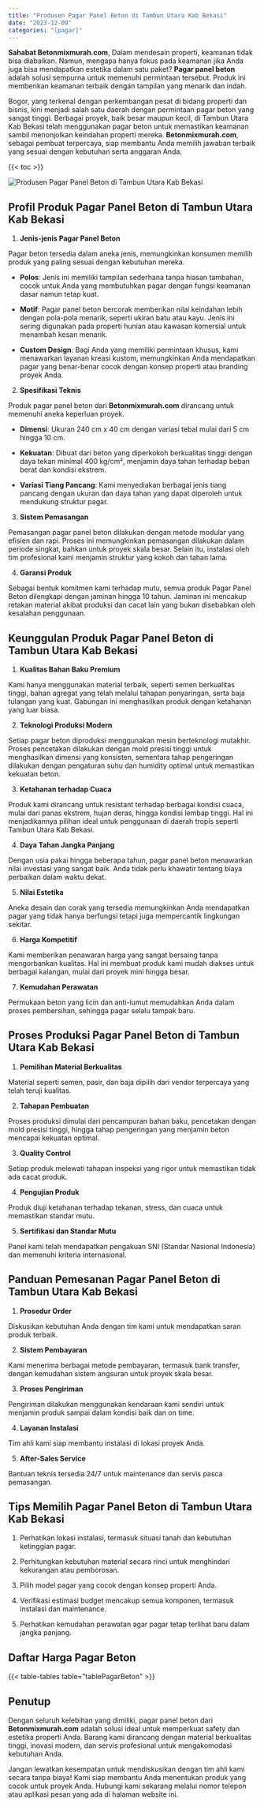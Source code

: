 ```yaml
---
title: "Produsen Pagar Panel Beton di Tambun Utara Kab Bekasi"
date: "2023-12-09"
categories: "[pagar]"
---
```


**Sahabat Betonmixmurah.com**, Dalam mendesain properti, keamanan tidak bisa diabaikan. Namun, mengapa hanya fokus pada keamanan jika Anda juga bisa mendapatkan estetika dalam satu paket? **Pagar panel beton** adalah solusi sempurna untuk memenuhi permintaan tersebut. Produk ini memberikan keamanan terbaik dengan tampilan yang menarik dan indah.  

Bogor, yang terkenal dengan perkembangan pesat di bidang properti dan bisnis, kini menjadi salah satu daerah dengan permintaan pagar beton yang sangat tinggi. Berbagai proyek, baik besar maupun kecil, di Tambun Utara Kab Bekasi telah menggunakan pagar beton untuk memastikan keamanan sambil menonjolkan keindahan properti mereka. **Betonmixmurah.com**, sebagai pembuat terpercaya, siap membantu Anda memilih jawaban terbaik yang sesuai dengan kebutuhan serta anggaran Anda.

{{< toc >}}

![Produsen Pagar Panel Beton di Tambun Utara Kab Bekasi](/images/pagar/pagar-beton-15.jpg)

## Profil Produk Pagar Panel Beton di Tambun Utara Kab Bekasi

1. **Jenis-jenis Pagar Panel Beton**  

Pagar beton tersedia dalam aneka jenis, memungkinkan konsumen memilih produk yang paling sesuai dengan kebutuhan mereka.  

- **Polos**: Jenis ini memiliki tampilan sederhana tanpa hiasan tambahan, cocok untuk Anda yang membutuhkan pagar dengan fungsi keamanan dasar namun tetap kuat.  

- **Motif**: Pagar panel beton bercorak memberikan nilai keindahan lebih dengan pola-pola menarik, seperti ukiran batu atau kayu. Jenis ini sering digunakan pada properti hunian atau kawasan komersial untuk menambah kesan menarik.  

- **Custom Design**: Bagi Anda yang memiliki permintaan khusus, kami menawarkan layanan kreasi kustom, memungkinkan Anda mendapatkan pagar yang benar-benar cocok dengan konsep properti atau branding proyek Anda.  

2. **Spesifikasi Teknis**  

Produk pagar panel beton dari **Betonmixmurah.com** dirancang untuk memenuhi aneka keperluan proyek.  

- **Dimensi**: Ukuran 240 cm x 40 cm dengan variasi tebal mulai dari 5 cm hingga 10 cm.  

- **Kekuatan**: Dibuat dari beton yang diperkokoh berkualitas tinggi dengan daya tekan minimal 400 kg/cm², menjamin daya tahan terhadap beban berat dan kondisi ekstrem.  

- **Variasi Tiang Pancang**: Kami menyediakan berbagai jenis tiang pancang dengan ukuran dan daya tahan yang dapat diperoleh untuk mendukung struktur pagar.  

3. **Sistem Pemasangan**  

Pemasangan pagar panel beton dilakukan dengan metode modular yang efisien dan rapi. Proses ini memungkinkan pemasangan dilakukan dalam periode singkat, bahkan untuk proyek skala besar. Selain itu, instalasi oleh tim profesional kami menjamin struktur yang kokoh dan tahan lama.  

4. **Garansi Produk**  

Sebagai bentuk komitmen kami terhadap mutu, semua produk Pagar Panel Beton dilengkapi dengan jaminan hingga 10 tahun. Jaminan ini mencakup retakan material akibat produksi dan cacat lain yang bukan disebabkan oleh kesalahan penggunaan.

## Keunggulan Produk Pagar Panel Beton di Tambun Utara Kab Bekasi 

1. **Kualitas Bahan Baku Premium**  

Kami hanya menggunakan material terbaik, seperti semen berkualitas tinggi, bahan agregat yang telah melalui tahapan penyaringan, serta baja tulangan yang kuat. Gabungan ini menghasilkan produk dengan ketahanan yang luar biasa.  

2. **Teknologi Produksi Modern**  

Setiap pagar beton diproduksi menggunakan mesin berteknologi mutakhir. Proses pencetakan dilakukan dengan mold presisi tinggi untuk menghasilkan dimensi yang konsisten, sementara tahap pengeringan dilakukan dengan pengaturan suhu dan humidity optimal untuk memastikan kekuatan beton.  

3. **Ketahanan terhadap Cuaca**  

Produk kami dirancang untuk resistant terhadap berbagai kondisi cuaca, mulai dari panas ekstrem, hujan deras, hingga kondisi lembap tinggi. Hal ini menjadikannya pilihan ideal untuk penggunaan di daerah tropis seperti Tambun Utara Kab Bekasi.  

4. **Daya Tahan Jangka Panjang**  

Dengan usia pakai hingga beberapa tahun, pagar panel beton menawarkan nilai investasi yang sangat baik. Anda tidak perlu khawatir tentang biaya perbaikan dalam waktu dekat.  

5. **Nilai Estetika**  

Aneka desain dan corak yang tersedia memungkinkan Anda mendapatkan pagar yang tidak hanya berfungsi tetapi juga mempercantik lingkungan sekitar.  

6. **Harga Kompetitif**  

Kami memberikan penawaran harga yang sangat bersaing tanpa mengorbankan kualitas. Hal ini membuat produk kami mudah diakses untuk berbagai kalangan, mulai dari proyek mini hingga besar.  

7. **Kemudahan Perawatan**  

Permukaan beton yang licin dan anti-lumut memudahkan Anda dalam proses pembersihan, sehingga pagar selalu tampak baru.

## Proses Produksi Pagar Panel Beton di Tambun Utara Kab Bekasi

1. **Pemilihan Material Berkualitas**  

Material seperti semen, pasir, dan baja dipilih dari vendor terpercaya yang telah teruji kualitas.

2. **Tahapan Pembuatan**  

Proses produksi dimulai dari pencampuran bahan baku, pencetakan dengan mold presisi tinggi, hingga tahap pengeringan yang menjamin beton mencapai kekuatan optimal.

3. **Quality Control**  

Setiap produk melewati tahapan inspeksi yang rigor untuk memastikan tidak ada cacat produk.

4. **Pengujian Produk**  

Produk diuji ketahanan terhadap tekanan, stress, dan cuaca untuk memastikan standar mutu.

5. **Sertifikasi dan Standar Mutu**  

Panel kami telah mendapatkan pengakuan SNI (Standar Nasional Indonesia) dan memenuhi kriteria internasional.

## Panduan Pemesanan Pagar Panel Beton di Tambun Utara Kab Bekasi

1. **Prosedur Order**  

Diskusikan kebutuhan Anda dengan tim kami untuk mendapatkan saran produk terbaik.

2. **Sistem Pembayaran**  

Kami menerima berbagai metode pembayaran, termasuk bank transfer, dengan kemudahan sistem angsuran untuk proyek skala besar.

3. **Proses Pengiriman**  

Pengiriman dilakukan menggunakan kendaraan kami sendiri untuk menjamin produk sampai dalam kondisi baik dan on time.

4. **Layanan Instalasi**  

Tim ahli kami siap membantu instalasi di lokasi proyek Anda.

5. **After-Sales Service**  

Bantuan teknis tersedia 24/7 untuk maintenance dan servis pasca pemasangan.

## Tips Memilih Pagar Panel Beton di Tambun Utara Kab Bekasi

1. Perhatikan lokasi instalasi, termasuk situasi tanah dan kebutuhan ketinggian pagar.  

2. Perhitungkan kebutuhan material secara rinci untuk menghindari kekurangan atau pemborosan.  

3. Pilih model pagar yang cocok dengan konsep properti Anda.  

4. Verifikasi estimasi budget mencakup semua komponen, termasuk instalasi dan maintenance.  

5. Perhatikan kemudahan perawatan agar pagar tetap terlihat baru dalam jangka panjang.

## Daftar Harga Pagar Beton

{{< table-tables table="tablePagarBeton" >}}

## Penutup

Dengan seluruh kelebihan yang dimiliki, pagar panel beton dari **Betonmixmurah.com** adalah solusi ideal untuk memperkuat safety dan estetika properti Anda. Barang kami dirancang dengan material berkualitas tinggi, inovasi modern, dan servis profesional untuk mengakomodasi kebutuhan Anda.  

Jangan lewatkan kesempatan untuk mendiskusikan dengan tim ahli kami secara tanpa biaya! Kami siap membantu Anda menentukan produk yang cocok untuk proyek Anda. Hubungi kami sekarang melalui nomor telepon atau aplikasi pesan yang ada di halaman website ini.